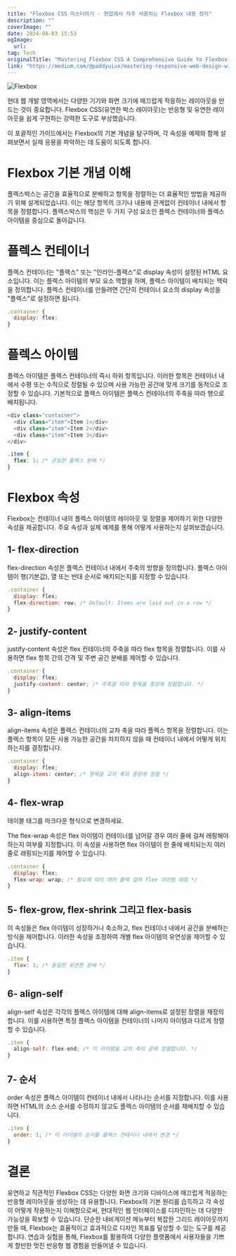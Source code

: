 ```yaml
---
title: "Flexbox CSS 마스터하기 - 현업에서 자주 사용하는 Flexbox 내용 정리"
description: ""
coverImage: ""
date: 2024-08-03 15:53
ogImage: 
  url: 
tag: Tech
originalTitle: "Mastering Flexbox CSS A Comprehensive Guide to Flexbox Basics"
link: "https://medium.com/@paddyuiux/mastering-responsive-web-design-with-flexbox-css-f27190c86bdc"
---
```




![Flexbox](/assets/img/Mastering-Flexbox-CSS-:-A-Comprehensive-Guide-to-Flexbox-Basics_0.png)

현대 웹 개발 영역에서는 다양한 기기와 화면 크기에 매끄럽게 적응하는 레이아웃을 만드는 것이 중요합니다. Flexbox CSS(유연한 박스 레이아웃)는 반응형 및 유연한 레이아웃을 쉽게 구현하는 강력한 도구로 부상했습니다.

이 포괄적인 가이드에서는 Flexbox의 기본 개념을 탐구하며, 각 속성을 예제와 함께 살펴보면서 실제 응용을 파악하는 데 도움이 되도록 합니다.

# Flexbox 기본 개념 이해

<div class="content-ad"></div>

플렉스박스는 공간을 효율적으로 분배하고 항목을 정렬하는 더 효율적인 방법을 제공하기 위해 설계되었습니다. 이는 해당 항목의 크기나 내용에 관계없이 컨테이너 내에서 항목을 정렬합니다. 플렉스박스의 핵심은 두 가지 구성 요소인 플렉스 컨테이너와 플렉스 아이템을 중심으로 돌아갑니다.

# 플렉스 컨테이너

플렉스 컨테이너는 "플렉스" 또는 "인라인-플렉스"로 display 속성이 설정된 HTML 요소입니다. 이는 플렉스 아이템의 부모 요소 역할을 하며, 플렉스 아이템이 배치되는 맥락을 정의합니다. 플렉스 컨테이너를 만들려면 간단히 컨테이너 요소의 display 속성을 "플렉스"로 설정하면 됩니다.

```js
.container {
  display: flex;
}
```

<div class="content-ad"></div>

# 플렉스 아이템

플렉스 아이템은 플렉스 컨테이너의 즉시 하위 항목입니다. 이러한 항목은 컨테이너 내에서 수평 또는 수직으로 정렬될 수 있으며 사용 가능한 공간에 맞게 크기를 동적으로 조정할 수 있습니다. 기본적으로 플렉스 아이템은 플렉스 컨테이너의 주축을 따라 행으로 배치됩니다.

```js
<div class="container">
  <div class="item">Item 1</div>
  <div class="item">Item 2</div>
  <div class="item">Item 3</div>
</div>
```

```css
.item {
  flex: 1; /* 균일한 플렉스 분배 */
}
```

<div class="content-ad"></div>

# Flexbox 속성

Flexbox는 컨테이너 내의 플렉스 아이템의 레이아웃 및 정렬을 제어하기 위한 다양한 속성을 제공합니다. 주요 속성과 실제 예제를 통해 어떻게 사용하는지 살펴보겠습니다.

## 1- flex-direction

flex-direction 속성은 플렉스 컨테이너 내에서 주축의 방향을 정의합니다. 플렉스 아이템이 행(기본값), 열 또는 반대 순서로 배치되는지를 지정할 수 있습니다.

<div class="content-ad"></div>

```js
.container {
  display: flex;
  flex-direction: row; /* Default: Items are laid out in a row */
}
```

## 2- justify-content

justify-content 속성은 flex 컨테이너의 주축을 따라 flex 항목을 정렬합니다. 이를 사용하면 flex 항목 간의 간격 및 주변 공간 분배를 제어할 수 있습니다.

```js
.container {
  display: flex;
  justify-content: center; /* 주축을 따라 항목을 중앙에 정렬합니다. */
}
```

<div class="content-ad"></div>

## 3- align-items

align-items 속성은 플렉스 컨테이너의 교차 축을 따라 플렉스 항목을 정렬합니다. 이는 플렉스 항목이 모든 사용 가능한 공간을 차지하지 않을 때 컨테이너 내에서 어떻게 위치하는지를 결정합니다.

```js
.container {
  display: flex;
  align-items: center; /* 항목을 교차 축의 중앙에 정렬 */
}
```

## 4- flex-wrap

<div class="content-ad"></div>

테이블 태그를 마크다운 형식으로 변경하세요.

The flex-wrap 속성은 flex 아이템이 컨테이너를 넘어갈 경우 여러 줄에 걸쳐 래핑해야 하는지 여부를 지정합니다. 이 속성을 사용하면 flex 아이템이 한 줄에 배치되는지 여러 줄로 래핑되는지를 제어할 수 있습니다.

```js
.container {
  display: flex;
  flex-wrap: wrap; /* 필요에 따라 여러 줄에 걸쳐 flex 아이템 래핑 */
}
```

## 5- flex-grow, flex-shrink 그리고 flex-basis

이 속성들은 flex 아이템이 성장하거나 축소하고, flex 컨테이너 내에서 공간을 분배하는 방식을 제어합니다. 이러한 속성을 조정하여 개별 flex 아이템의 유연성을 제어할 수 있습니다.

<div class="content-ad"></div>

```js
.item {
  flex: 1; /* 동일한 유연한 분배 */
}
```

## 6- align-self

align-self 속성은 각각의 플렉스 아이템에 대해 align-items로 설정된 정렬을 재정의합니다. 이를 사용하면 특정 플렉스 아이템을 컨테이너의 나머지 아이템과 다르게 정렬할 수 있습니다.

```js
.item {
  align-self: flex-end; /* 이 아이템을 교차 축의 끝에 정렬합니다. */
}
```

<div class="content-ad"></div>

## 7- 순서

order 속성은 플렉스 아이템이 컨테이너 내에서 나타나는 순서를 지정합니다. 이를 사용하면 HTML의 소스 순서를 수정하지 않고도 플렉스 아이템의 순서를 재배치할 수 있습니다.

```js
.item {
  order: 1; /* 이 아이템의 순서를 플렉스 컨테이너 내에서 변경 */
}
```

# 결론

<div class="content-ad"></div>

유연하고 직관적인 Flexbox CSS는 다양한 화면 크기와 디바이스에 매끄럽게 적응하는 반응형 레이아웃을 생성하는 데 유용합니다. Flexbox의 기본 원리를 습득하고 각 속성이 어떻게 작용하는지 이해함으로써, 현대적인 웹 인터페이스를 디자인하는 데 다양한 가능성을 확보할 수 있습니다. 단순한 내비게이션 메뉴부터 복잡한 그리드 레이아웃까지 만들 때, Flexbox는 효율적이고 효과적으로 디자인 목표를 달성할 수 있는 도구를 제공합니다. 연습과 실험을 통해, Flexbox를 활용하여 다양한 플랫폼에서 사용자들을 기쁘게 할만한 멋진 반응형 웹 경험을 만들어낼 수 있습니다.
